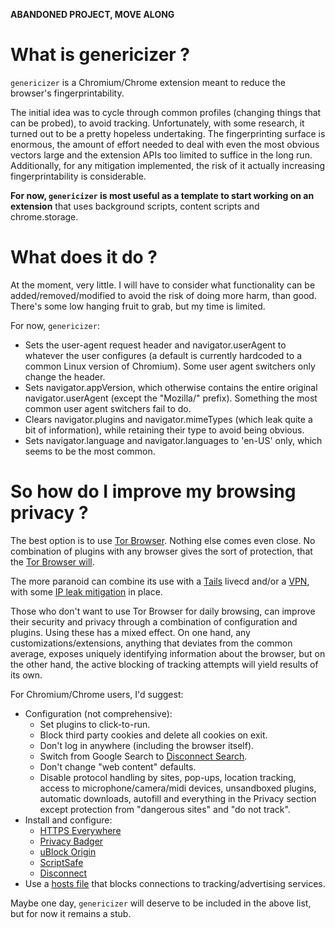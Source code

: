 __ABANDONED PROJECT, MOVE ALONG__

# What is genericizer ?

`genericizer` is a Chromium/Chrome extension meant to reduce the browser's
fingerprintability.

The initial idea was to cycle through common profiles (changing things that can
be probed), to avoid tracking. Unfortunately, with some research, it turned
out to be a pretty hopeless undertaking. The fingerprinting surface is
enormous, the amount of effort needed to deal with even the most obvious
vectors large and the extension APIs too limited to suffice in the long run.
Additionally, for any mitigation implemented, the risk of it actually
increasing fingerprintability is considerable.

**For now, `genericizer` is most useful as a template to start working on an
extension** that uses background scripts, content scripts and chrome.storage.

# What does it do ?

At the moment, very little. I will have to consider what functionality can be
added/removed/modified to avoid the risk of doing more harm, than good. There's
some low hanging fruit to grab, but my time is limited.

For now, `genericizer`:
* Sets the user-agent request header and navigator.userAgent to whatever the
  user configures (a default is currently hardcoded to a common Linux version
  of Chromium). Some user agent switchers only change the header.
* Sets navigator.appVersion, which otherwise contains the entire original
  navigator.userAgent (except the "Mozilla/" prefix). Something the most common
  user agent switchers fail to do.
* Clears navigator.plugins and navigator.mimeTypes (which leak quite a bit of
  information), while retaining their type to avoid being obvious.
* Sets navigator.language and navigator.languages to 'en-US' only, which seems
  to be the most common.

# So how do I improve my browsing privacy ?

The best option is to use [Tor
Browser](https://www.torproject.org/projects/torbrowser.html.en). Nothing else
comes even close. No combination of plugins with any browser gives the sort of
protection, that the [Tor Browser
will](https://www.torproject.org/projects/torbrowser/design/).

The more paranoid can combine its use with a [Tails](https://tails.boum.org/)
livecd and/or a [VPN](https://torrentfreak.com/vpn-anonymous-review-160220/),
with some [IP leak mitigation](https://github.com/wknapik/vpnfailsafe) in
place.

Those who don't want to use Tor Browser for daily browsing, can improve their
security and privacy through a combination of configuration and plugins.  Using
these has a mixed effect. On one hand, any customizations/extensions, anything
that deviates from the common average, exposes uniquely identifying information
about the browser, but on the other hand, the active blocking of tracking
attempts will yield results of its own.

For Chromium/Chrome users, I'd suggest:
* Configuration (not comprehensive):
  * Set plugins to click-to-run.
  * Block third party cookies and delete all cookies on exit.
  * Don't log in anywhere (including the browser itself).
  * Switch from Google Search to [Disconnect
    Search](https://search.disconnect.me/).
  * Don't change "web content" defaults.
  * Disable protocol handling by sites, pop-ups, location tracking, access to
    microphone/camera/midi devices, unsandboxed plugins, automatic downloads,
    autofill and everything in the Privacy section except protection from
    "dangerous sites" and "do not track".
* Install and configure:
  * [HTTPS Everywhere](https://chrome.google.com/webstore/detail/https-everywhere/gcbommkclmclpchllfjekcdonpmejbdp)
  * [Privacy Badger](https://chrome.google.com/webstore/detail/privacy-badger/pkehgijcmpdhfbdbbnkijodmdjhbjlgp)
  * [uBlock Origin](https://chrome.google.com/webstore/detail/ublock-origin/cjpalhdlnbpafiamejdnhcphjbkeiagm)
  * [ScriptSafe](https://chrome.google.com/webstore/detail/scriptsafe/oiigbmnaadbkfbmpbfijlflahbdbdgdf)
  * [Disconnect](https://chrome.google.com/webstore/detail/disconnect/jeoacafpbcihiomhlakheieifhpjdfeo)
* Use a [hosts file](http://someonewhocares.org/hosts/hosts) that blocks
  connections to tracking/advertising services.

Maybe one day, `genericizer` will deserve to be included in the above list, but
for now it remains a stub.

